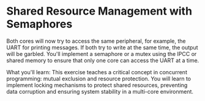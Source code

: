 # Shared Resource Management with Semaphores

Both cores will now try to access the same peripheral, for example, the UART for printing messages. If both try to write at the same time, the output will be garbled. You'll implement a semaphore or a mutex using the IPCC or shared memory to ensure that only one core can access the UART at a time.

What you'll learn: This exercise teaches a critical concept in concurrent programming: mutual exclusion and resource protection. You will learn to implement locking mechanisms to protect shared resources, preventing data corruption and ensuring system stability in a multi-core environment.
